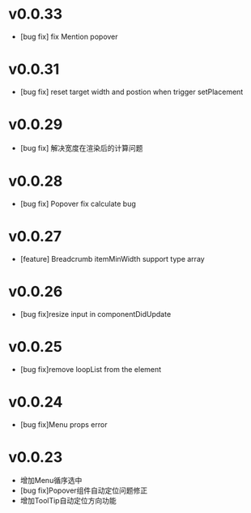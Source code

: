 # v0.0.33
* [bug fix] fix Mention popover

# v0.0.31
* [bug fix] reset target width and postion when trigger setPlacement

# v0.0.29
* [bug fix] 解决宽度在渲染后的计算问题

# v0.0.28
* [bug fix] Popover fix calculate bug

# v0.0.27
* [feature] Breadcrumb itemMinWidth support type array

# v0.0.26
* [bug fix]resize input in componentDidUpdate

# v0.0.25
* [bug fix]remove loopList from the element

# v0.0.24
* [bug fix]Menu props error

# v0.0.23
* 增加Menu循序选中
* [bug fix]Popover组件自动定位问题修正
* 增加ToolTip自动定位方向功能